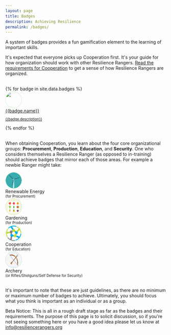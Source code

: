 ```yaml
---
layout: page
title: Badges
description: Achieving Resilience
permalink: /badges/
---
```


A system of badges provides a fun gamification element to the learning of important skills.

It's expected that everyone picks up Cooperation first. It's your guide for how organization should work with other Resilience Rangers. [Read the requirements for Cooperation](/badges/cooperation) to get a sense of how Resilience Rangers are organized.

<style>
.list-with-icon-caption { font-size: 0.8em; }
</style>

<br>

<div class="greennature-item greennature-icon-with-list-item">
  {% for badge in site.data.badges %}
    <div class="list-with-icon-ux greennature-ux" style="opacity: 1; padding-top: 0px; margin-bottom: 0px;">
      <div class="list-with-icon greennature-left">
        <div class="list-with-icon-image">
          <div class="image-cropper" style="background-color: {{badge.background-color}}; width: 50px; height: 50px; position: relative; overflow: hidden; border-radius: 50%; border: thin dashed lightgreen;">
            <a href="/badges/{{badge.slug}}"><img src="/assets/images/{{badge.icon}}" style="display:inline; height: {{badge.height}}; width: auto; margin: {{badge.margin}};" /></a>
          </div>
        </div>
        <div class="list-with-icon-content">
          <a href="/badges/{{badge.slug}}">
            <div class="list-with-icon-title greennature-skin-title">{{badge.name}}</div>
            <div class="list-with-icon-caption">
              <p>{{badge.description}}</p>
            </div>
          </a>
        </div>
        <div class="clear"></div>
      </div>
    </div>
  {% endfor %}
  <div class="clear"></div>
</div>

<br>

When obtaining Cooperation, you learn about the four core organizational groups: **Procurement**, **Production**, **Education**, and **Security**. One who considers themselves a Resilience Ranger (as opposed to in-training) should achieve badges that mirror each of those areas. For example a newbie Ranger might take:

<div class="greennature-item greennature-icon-with-list-item">
  <div class="list-with-icon-ux greennature-ux" style="opacity: 1; padding-top: 0px; margin-bottom: 0px;">
    <div class="list-with-icon greennature-left">
      <div class="list-with-icon-image">
        <div class="image-cropper" style="background-color: {{badge.background-color}}; width: 50px; height: 50px; position: relative; overflow: hidden; border-radius: 50%; border: thin dashed lightgreen;">
          <a href="/badges/renewable-energy/"><img src="/assets/images/icon-3.png"  /></a>
        </div>
      </div>
      <div class="list-with-icon-content">
        <div class="list-with-icon-title greennature-skin-title">Renewable Energy</div>
        <div class="list-with-icon-caption">
          (for Procurement)
        </div>
      </div>
      <div class="clear"></div>
    </div>
  </div>
  <div class="list-with-icon-ux greennature-ux" style="opacity: 1; padding-top: 0px; margin-bottom: 0px;">
    <div class="list-with-icon greennature-left">
      <div class="list-with-icon-image">
        <div class="image-cropper" style="background-color: beige; width: 50px; height: 50px; position: relative; overflow: hidden; border-radius: 50%; border: thin dashed lightgreen;">
          <a href="/badges/gardening"><img src="/assets/images/fruit-icon-png-4.png" style="display:inline; height: 70%; width: auto; margin: 8px 0 0 7px;"></a>
        </div>
      </div>
      <div class="list-with-icon-content">
        <div class="list-with-icon-title greennature-skin-title">Gardening</div>
        <div class="list-with-icon-caption">
          (for Production)
        </div>
      </div>
      <div class="clear"></div>
    </div>
  </div>
  <div class="list-with-icon greennature-left">
    <div class="list-with-icon-image">
      <div class="image-cropper" style="background-color: {{badge.background-color}}; width: 50px; height: 50px; position: relative; overflow: hidden; border-radius: 50%; border: thin dashed lightgreen;">
        <a href="/badges/cooperation/"><img src="/assets/images/coop.jpeg"  /></a>
      </div>
    </div>
    <div class="list-with-icon-content">
      <div class="list-with-icon-title greennature-skin-title">Cooperation</div>
      <div class="list-with-icon-caption">
        (for Education)
      </div>
    </div>
    <div class="clear"></div>
  </div>
  <div class="list-with-icon greennature-left">
    <div class="list-with-icon-image">
      <div class="image-cropper" style="background-color: #efeefe; width: 50px; height: 50px; position: relative; overflow: hidden; border-radius: 50%; border: thin dashed lightgreen;">
        <a href="/badges/archery"><img src="/assets/images/bow-and-arrow.jpg" style="display:inline; height: 75%; width: auto; margin: 7px 0 0 1px;"></a>
      </div>
    </div>
    <div class="list-with-icon-content">         
      <div class="list-with-icon-title greennature-skin-title">Archery</div>
      <div class="list-with-icon-caption">
        (or Rifles/Shotguns/Self Defense for Security)
      </div>
    </div>
    <div class="clear"></div>
  </div>
  <div class="clear"></div>
</div>

<p style="margin-top:30px"> 
It's important to note that these are just guidelines, as there are no minimum or maximum number of badges to achieve. Ultimately, you should focus what you think is important as an individual or as a group.
</p>

Beta Notice: This is all in a rough draft stage as far as the badges and their requirements. The purpose of this page is to solicit discussion, so if you're not seeing something here or you have a good idea please let us know at info@resiliencerangers.org

<br><br><br>

<!--

TODO: if you don't see a badge here you like, or you'd be interested in contributing a badge, see here for details. 

- Athletics + Personal Fitness
- Smelting and forging
- All - Cooking
- Crime Prevention
- Digital Technology - Programming, Robotics, Radio?
- Empathy - Disabilities Awareness + queer, trans / racial sensitivity, other intersectional endeavors
- Electricity/Electronics - read and recite, how does muni-power work?, do it, lighting, solar, charging of batts, scavenge/salvage
- Emergency Preparedness
- Exploration - natural forage - talk about some natural resources around you, go find it, plan for another area
- Plant Science (Forestry)
- Rifle + shotgun Shooting
- Safety, Search and Rescue
- Sustainability
- Textile - incl. Leatherwork, Pulp and Paper ! diy
- Wilderness Survival
- Welding
- Woodwork
-->
